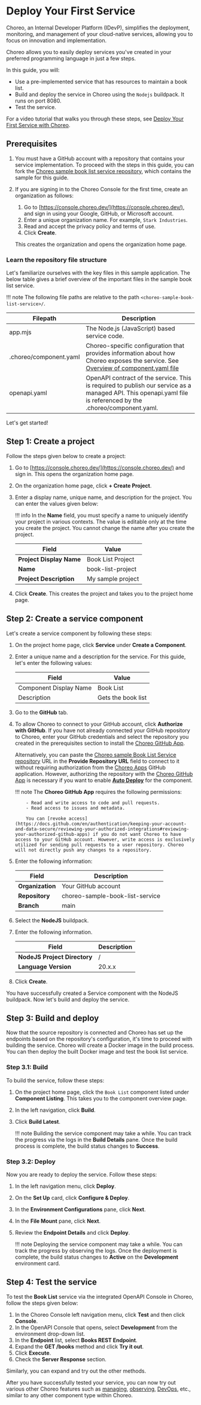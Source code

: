 # Deploy Your First Service

Choreo, an Internal Developer Platform (IDevP), simplifies the deployment, monitoring, and management of your cloud-native services, allowing you to focus on innovation and implementation.

Choreo allows you to easily deploy services you've created in your preferred programming language in just a few steps.

In this guide, you will:

- Use a pre-implemented service that has resources to maintain a book list. 
- Build and deploy the service in Choreo using the `Nodejs` buildpack. It runs on port 8080.
- Test the service.

For a video tutorial that walks you through these steps, see [Deploy Your First Service with Choreo](https://www.youtube.com/watch?v=-qoweQWCiYM).

## Prerequisites

1. You must have a GitHub account with a repository that contains your service implementation. To proceed with the steps in this guide, you can fork the [Choreo sample book list service repository](https://github.com/wso2/choreo-sample-book-list-service/), which contains the sample for this guide.

2. If you are signing in to the Choreo Console for the first time, create an organization as follows:

    1. Go to [https://console.choreo.dev/](https://console.choreo.dev/), and sign in using your Google, GitHub, or Microsoft account.
    2. Enter a unique organization name. For example, `Stark Industries`.
    3. Read and accept the privacy policy and terms of use.
    4. Click **Create**.

    This creates the organization and opens the organization home page.

### Learn the repository file structure

Let's familiarize ourselves with the key files in this sample application. The below table gives a brief overview of the important files in the sample book list service.

!!! note 
    The following file paths are relative to the path `<choreo-sample-book-list-service>/`.
    
|Filepath               |Description                                                                   |
|-----------------------|------------------------------------------------------------------------------|
|app.mjs	            |The Node.js (JavaScript) based service code.                                  |
|.choreo/component.yaml	|Choreo-specific configuration that provides information about how Choreo exposes the service. See [Overview of component.yaml file](https://wso2.com/choreo/docs/develop-components/manage-component-source-configurations/#overview-of-the-componentyaml-file)                                                                   |
|openapi.yaml	        |OpenAPI contract of the service. This is required to publish our service as a managed API. This openapi.yaml file is referenced by the .choreo/component.yaml.                                                      |

Let's get started!

## Step 1: Create a project 

Follow the steps given below to create a project:

1. Go to [https://console.choreo.dev/](https://console.choreo.dev/) and sign in. This opens the organization home page.
2. On the organization home page, click **+ Create Project**.
3. Enter a display name, unique name, and description for the project. You can enter the values given below:
    
    !!! info
         In the **Name** field, you must specify a name to uniquely identify your project in various contexts. The value is editable only at the time you create the project. You cannot change the name after you create the project.

    | **Field**                | **Value**                          |
    |--------------------------|------------------------------------|
    | **Project Display Name** | Book List Project                  |
    | **Name**                 | book-list-project                  |
    | **Project Description**  | My sample project                  |

4. Click **Create**. This creates the project and takes you to the project home page.

## Step 2: Create a service component

Let's create a service component by following these steps:

1. On the project home page, click **Service** under **Create a Component**.
2. Enter a unique name and a description for the service. For this guide, let's enter the following values:

    |Field                 |     Value              |
    |----------------------|------------------------|
    |Component Display Name| Book List              |
    |Description           | Gets the book list     |

3. Go to the **GitHub** tab.
4. To allow Choreo to connect to your GitHub account, click **Authorize with GitHub**. If you have not already connected your GitHub repository to Choreo, enter your GitHub credentials and select the repository you created in the prerequisites section to install the [Choreo GitHub App](https://github.com/marketplace/choreo-apps).

    Alternatively, you can paste the [Choreo sample Book List Service repository](https://github.com/wso2/choreo-sample-book-list-service) URL in the **Provide Repository URL** field to connect to it without requiring authorization from the [Choreo Apps](https://github.com/marketplace/choreo-apps) GitHub application. However, authorizing the repository with the [Choreo GitHub App](https://github.com/marketplace/choreo-apps) is necessary if you want to enable [**Auto Deploy**](https://wso2.com/choreo/docs/choreo-concepts/ci-cd/#deploy) for the component.

    !!! note
           The **Choreo GitHub App** requires the following permissions:

           - Read and write access to code and pull requests.
           - Read access to issues and metadata.
             
           You can [revoke access](https://docs.github.com/en/authentication/keeping-your-account-and-data-secure/reviewing-your-authorized-integrations#reviewing-your-authorized-github-apps) if you do not want Choreo to have access to your GitHub account. However, write access is exclusively utilized for sending pull requests to a user repository. Choreo will not directly push any changes to a repository.

5. Enter the following information:

    | **Field**             | **Description**                  |
    |-----------------------|----------------------------------|
    | **Organization**      | Your GitHub account              |
    | **Repository**        | choreo-sample-book-list-service  |
    | **Branch**            | main                             |

6. Select the **NodeJS** buildpack.
7. Enter the following information.

    | **Field**                    | **Description**   |
    |------------------------------|-------------------|    
    | **NodeJS Project Directory** | /                 |
    | **Language Version**         | 20.x.x            |

8. Click **Create**.

You have successfully created a Service component with the NodeJS buildpack. Now let's build and deploy the service.

## Step 3: Build and deploy

Now that the source repository is connected and Choreo has set up the endpoints based on the repository's configuration, it's time to proceed with building the service. Choreo will create a Docker image in the build process. You can then deploy the built Docker image and test the book list service.

### Step 3.1: Build

To build the service, follow these steps:

1. On the project home page, click the `Book List` component listed under **Component Listing**. This takes you to the component overview page.
2. In the left navigation, click **Build**.
3. Click **Build Latest**.

   !!! note
        Building the service component may take a while. You can track the progress via the logs in the **Build Details** pane. Once the build process is complete, the build status changes to **Success**.

### Step 3.2: Deploy

Now you are ready to deploy the service. Follow these steps: 

1. In the left navigation menu, click **Deploy**.
2. On the **Set Up** card, click **Configure &  Deploy**.
3. In the **Environment Configurations** pane, click **Next**.
4. In the **File Mount** pane, click **Next**.
5. Review the **Endpoint Details** and click **Deploy**.

    !!! note
        Deploying the service component may take a while. You can track the progress by observing the logs. Once the deployment is complete, the build status changes to **Active** on the **Development** environment card.

## Step 4: Test the service

To test the **Book List** service via the integrated OpenAPI Console in Choreo, follow the steps given below:

1. In the Choreo Console left navigation menu, click **Test** and then click **Console**.
2. In the OpenAPI Console that opens, select **Development** from the environment drop-down list.
3. In the **Endpoint** list, select **Books REST Endpoint**.
4. Expand the **GET /books** method and click **Try it out**.
5. Click **Execute**.
6. Check the **Server Response** section. 

Similarly, you can expand and try out the other methods.

After you have successfully tested your service, you can now try out various other Choreo features such as [managing](../api-management/lifecycle-management.md), [observing](../monitoring-and-insights/observability-overview.md), [DevOps](../devops-and-ci-cd/view-runtime-details.md), etc., similar to any other component type within Choreo.
